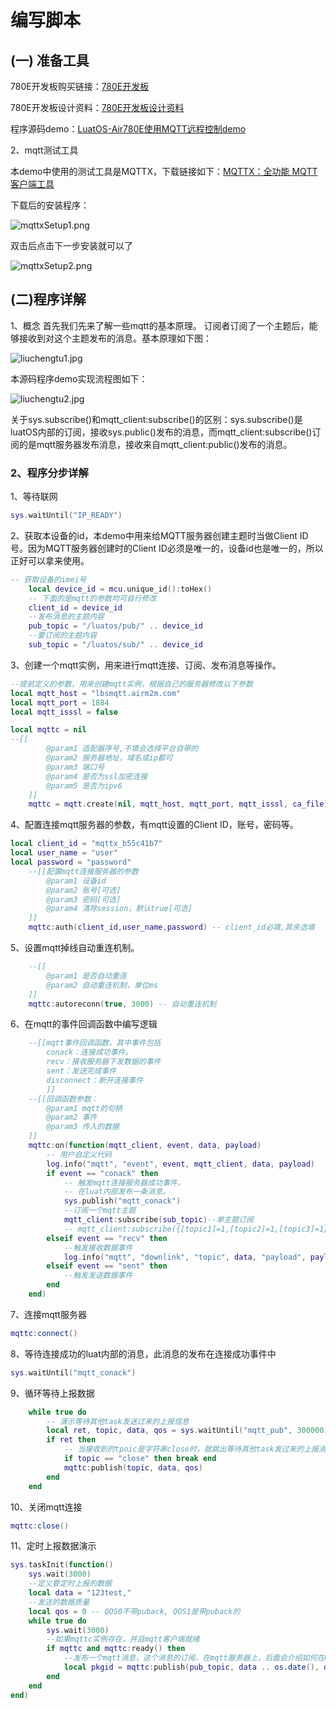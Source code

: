 # 编写脚本

## (一) 准备工具

780E开发板购买链接：[780E开发板](https://item.taobao.com/item.htm?spm=a21n57.1.item.2.3380523c235eiN&priceTId=2147811b17245554816554545e39d2&utparam={"aplus_abtest":"82a3183aeeb4f8b0b7fdcf18a3b3589e"}&id=724722276597&ns=1&abbucket=10&skuId=5208106143672&pisk=f96-9wOXSr4uTqVhFgNDK2yI-QZ0jTIzraSsKeYoOZQAAED34LVepwLA8UAkFUDppMQF-wIU4HTCRwLhZS2G4gJedPYLIRjzf6RHLaLIFKZBbhi7e-V0VgJedynmd52O4NHuWs4JOopXvHgWdvOIhoKHx49BPBgjGhTXRp9CREtX4hhIPQMWcxMH1uLqV3HdOYqo4LeY1vDhHnae5gFxB3XX2P8C2EUU8tBwwFsWkvagQ7U9JEW_oSIVG__k0weTkp7VOwtdlqaHaM1Ak3QuW28hUgXprgF7zip2yaORMlGyDiXRv6OYV8sveUdGHQoIwLCCz9dPwDrNcL_V_FR7gr-AEOAp7I3bPijvPCCdrrkBr1IfkCXmoAvFu6_BvZgR4gXGBgBnSFKnNoExTXRWmu1ITDde6OPkDFqWNXletn-vSoExOXgZFnLgVxlETIRF.)

780E开发板设计资料：[780E开发板设计资料](https://cdn.openluat-luatcommunity.openluat.com/attachment/20240819170318674_Air780E_硬件设计手册_V1.3.3.pdf)

程序源码demo：[LuatOS-Air780E使用MQTT远程控制demo](https://gitee.com/openLuat/LuatOS-Air780E/tree/master/demo/Air780E的LuatOS开发快速入门文档适配demo/6.通过Air780E的MQTT的连接实现远程控制)

2、mqtt测试工具

本demo中使用的测试工具是MQTTX，下载链接如下：[MQTTX：全功能 MQTT 客户端工具](https://mqttx.app/zh)

下载后的安装程序：

![mqttxSetup1.png](./image/mqttxSetup1.png)

双击后点击下一步安装就可以了

![mqttxSetup2.png](./image/mqttxSetup2.png)

## (二)程序详解
1、概念
首先我们先来了解一些mqtt的基本原理。
订阅者订阅了一个主题后，能够接收到对这个主题发布的消息。基本原理如下图：

![liuchengtu1.jpg](./image/liuchengtu1.jpg)

本源码程序demo实现流程图如下：

![liuchengtu2.jpg](./image/liuchengtu2.jpg)

关于sys.subscribe()和mqtt_client:subscribe()的区别：sys.subscribe()是luatOS内部的订阅，接收sys.public()发布的消息，而mqtt_client:subscribe()订阅的是mqtt服务器发布消息，接收来自mqtt_client:public()发布的消息。

### 2、程序分步详解

1、等待联网

```Lua
sys.waitUntil("IP_READY")
```

2、获取本设备的id，本demo中用来给MQTT服务器创建主题时当做Client ID号。因为MQTT服务器创建时的Client ID必须是唯一的，设备id也是唯一的，所以正好可以拿来使用。

```Lua
-- 获取设备的imei号
    local device_id = mcu.unique_id():toHex()
    -- 下面的是mqtt的参数均可自行修改
    client_id = device_id
    --发布消息的主题内容
    pub_topic = "/luatos/pub/" .. device_id
    --要订阅的主题内容
    sub_topic = "/luatos/sub/" .. device_id
```

3、创建一个mqtt实例，用来进行mqtt连接、订阅、发布消息等操作。

```Lua
--提前定义的参数，用来创建mqtt实例，根据自己的服务器修改以下参数
local mqtt_host = "lbsmqtt.airm2m.com"
local mqtt_port = 1884
local mqtt_isssl = false

local mqttc = nil
--[[
        @param1 适配器序号,不填会选择平台自带的
        @param2 服务器地址，域名或ip都可
        @param3 端口号
        @param4 是否为ssl加密连接
        @param5 是否为ipv6
    ]]
    mqttc = mqtt.create(nil, mqtt_host, mqtt_port, mqtt_isssl, ca_file)
```

4、配置连接mqtt服务器的参数，有mqtt设置的Client ID，账号，密码等。

```Lua
local client_id = "mqttx_b55c41b7"
local user_name = "user"
local password = "password"
    --[[配置mqtt连接服务器的参数
        @param1 设备id
        @param2 账号[可选]
        @param3 密码[可选]
        @param4 清除session，默认true[可选]
    ]]
    mqttc:auth(client_id,user_name,password) -- client_id必填,其余选填
```

5、设置mqtt掉线自动重连机制。

```Lua
    --[[
        @param1 是否自动重连
        @param2 自动重连机制，单位ms
    ]]
    mqttc:autoreconn(true, 3000) -- 自动重连机制
```

6、在mqtt的事件回调函数中编写逻辑

```Lua
    --[[mqtt事件回调函数，其中事件包括
        conack：连接成功事件。
        recv：接收服务器下发数据的事件
        sent：发送完成事件
        disconnect：断开连接事件
        ]]
    --[[回调函数参数：
        @param1 mqtt的句柄
        @param2 事件
        @param3 传入的数据
    ]]
    mqttc:on(function(mqtt_client, event, data, payload)
        -- 用户自定义代码
        log.info("mqtt", "event", event, mqtt_client, data, payload)
        if event == "conack" then
            -- 触发mqtt连接服务器成功事件，
            -- 在luat内部发布一条消息。
            sys.publish("mqtt_conack")
            --订阅一个mqtt主题
            mqtt_client:subscribe(sub_topic)--单主题订阅
            -- mqtt_client:subscribe({[topic1]=1,[topic2]=1,[topic3]=1})--多主题订阅
        elseif event == "recv" then
            --触发接收数据事件
            log.info("mqtt", "downlink", "topic", data, "payload", payload)
        elseif event == "sent" then
            --触发发送数据事件
        end
    end)
```

7、连接mqtt服务器

```Lua
mqttc:connect()
```

8、等待连接成功的luat内部的消息，此消息的发布在连接成功事件中

```Lua
sys.waitUntil("mqtt_conack")
```

9、循环等待上报数据

```Lua
    while true do
        -- 演示等待其他task发送过来的上报信息
        local ret, topic, data, qos = sys.waitUntil("mqtt_pub", 300000)
        if ret then
            -- 当接收到的tpoic是字符串close时，就跳出等待其他task发过来的上报消息的循环
            if topic == "close" then break end
            mqttc:publish(topic, data, qos)
        end
    end
```

10、关闭mqtt连接

```Lua
mqttc:close()
```

11、定时上报数据演示

```Lua
sys.taskInit(function()
    sys.wait(3000)
    --定义要定时上报的数据
    local data = "123test,"
    --发送的数据质量
    local qos = 0 -- QOS0不带puback, QOS1是带puback的
    while true do
        sys.wait(3000)
        --如果mqttc实例存在，并且mqtt客户端就绪
        if mqttc and mqttc:ready() then
            --发布一个mqtt消息，这个消息的订阅，在mqtt服务器上，后面会介绍如何在mqtt服务器上订阅
            local pkgid = mqttc:publish(pub_topic, data .. os.date(), qos)
        end
    end
end)
```


